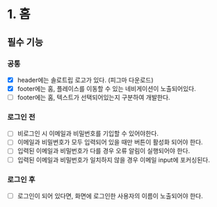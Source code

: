 # 1. 홈

## 필수 기능

### 공통

- [x] header에는 솔로트립 로고가 있다. (피그마 다운로드)
- [x] footer에는 홈, 플레이스를 이동할 수 있는 네비게이션이 노출되어있다.
- [ ] footer에는 홈, 텍스트가 선택되어있는지 구분하여 개발한다.

### 로그인 전

- [ ] 비로그인 시 이메일과 비밀번호를 기입할 수 있어야한다.
- [ ] 이메일과 비밀번호가 모두 입력되어 있을 때만 버튼이 활성화 되어야 한다.
- [ ] 입력된 이메일과 비밀번호가 다를 경우 오류 알림이 실행되어야 한다.
- [ ] 입력된 이메일과 비밀번호가 일치하지 않을 경우 이메일 input에 포커싱된다.

### 로그인 후

- [ ] 로그인이 되어 있다면, 화면에 로그인한 사용자의 이름이 노출되어야 한다.
